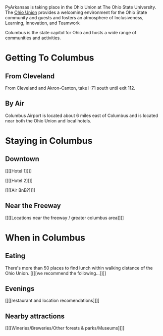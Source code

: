 PyArkansas is taking place in the Ohio Union at The Ohio State University. The <a href="https://ohiounion.osu.edu/about_the_union/mission_vision_values">Ohio Union</a> provides a welcoming environment for the Ohio State community and guests and fosters an atmosphere of Inclusiveness, Learning, Innovation, and Teamwork

Columbus is the state capitol for Ohio and hosts a wide range of communities and activities.

# Getting To Columbus

## From Cleveland

From Cleveland and Akron-Canton, take I-71 south until exit 112.

## By Air

Columbus Airport is located about 6 miles east of Columbus and is located near both the Ohio Union and local hotels.

# Staying in Columbus

## Downtown

[[[[Hotel 1]]]]

[[[[Hotel 2]]]]

[[[[Air BnB?]]]]

## Near the Freeway

[[[[Locations near the freeway / greater columbus area]]]]

# When in Columbus

## Eating

There's more than 50 places to find lunch within walking distance of the Ohio Union. [[[[we recommend the following...]]]]

## Evenings

[[[[restaurant and location recomendations]]]]

## Nearby attractions

[[[[Wineries/Breweries/Other forests & parks/Museums]]]]
